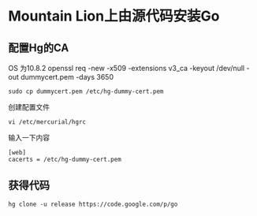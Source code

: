 # Mountain Lion上由源代码安装Go

## 配置Hg的CA

OS 为10.8.2
	openssl req -new -x509 -extensions v3_ca -keyout /dev/null -out dummycert.pem -days 3650

	sudo cp dummycert.pem /etc/hg-dummy-cert.pem

创建配置文件

	vi /etc/mercurial/hgrc

输入一下内容

	[web]
	cacerts = /etc/hg-dummy-cert.pem

## 获得代码

	hg clone -u release https://code.google.com/p/go


